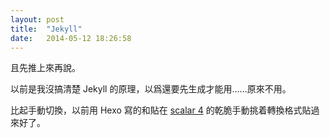 ```yaml
---
layout: post
title:  "Jekyll"
date:   2014-05-12 18:26:58
---
```


且先推上來再說。

以前是我沒搞清楚 Jekyll 的原理，以爲還要先生成才能用……原來不用。

比起手動切換，以前用 Hexo 寫的和貼在 [scalar 4](http://zhuanlan.zhihu.com/scalar-4) 的乾脆手動挑着轉換格式貼過來好了。